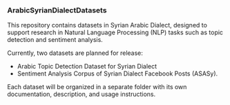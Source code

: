 ### ArabicSyrianDialectDatasets
This repository contains datasets in Syrian Arabic Dialect, designed to support research in Natural Language Processing (NLP) tasks such as topic detection and sentiment analysis.

Currently, two datasets are planned for release:

- Arabic Topic Detection Dataset for Syrian Dialect
- Sentiment Analysis Corpus of Syrian Dialect Facebook Posts (ASASy).

Each dataset will be organized in a separate folder with its own documentation, description, and usage instructions.

